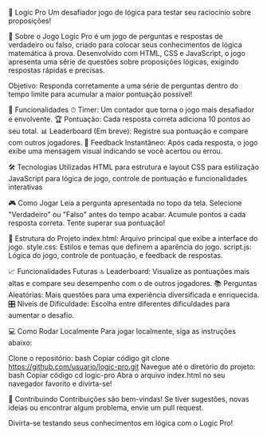 🧠 Logic Pro
Um desafiador jogo de lógica para testar seu raciocínio sobre proposições!

🎯 Sobre o Jogo
Logic Pro é um jogo de perguntas e respostas de verdadeiro ou falso, criado para colocar seus conhecimentos de lógica matemática à prova. Desenvolvido com HTML, CSS e JavaScript, o jogo apresenta uma série de questões sobre proposições lógicas, exigindo respostas rápidas e precisas.

Objetivo: Responda corretamente a uma série de perguntas dentro do tempo limite para acumular a maior pontuação possível!

🚀 Funcionalidades
⏱ Timer: Um contador que torna o jogo mais desafiador e envolvente.
🏆 Pontuação: Cada resposta correta adiciona 10 pontos ao seu total.
📊 Leaderboard (Em breve): Registre sua pontuação e compare com outros jogadores.
🔄 Feedback Instantâneo: Após cada resposta, o jogo exibe uma mensagem visual indicando se você acertou ou errou.

🛠 Tecnologias Utilizadas
HTML para estrutura e layout
CSS para estilização
JavaScript para lógica de jogo, controle de pontuação e funcionalidades interativas

🎮 Como Jogar
Leia a pergunta apresentada no topo da tela.
Selecione "Verdadeiro" ou "Falso" antes do tempo acabar.
Acumule pontos a cada resposta correta.
Tente superar sua pontuação!

📁 Estrutura do Projeto
index.html: Arquivo principal que exibe a interface do jogo.
style.css: Estilos e temas que definem a aparência do jogo.
script.js: Lógica do jogo, controle de pontuação, e feedback de respostas.

📈 Funcionalidades Futuras
🔝 Leaderboard: Visualize as pontuações mais altas e compare seu desempenho com o de outros jogadores.
📚 Perguntas Aleatórias: Mais questões para uma experiência diversificada e enriquecida.
🎛 Níveis de Dificuldade: Escolha entre diferentes dificuldades para aumentar o desafio.

💻 Como Rodar Localmente
Para jogar localmente, siga as instruções abaixo:

Clone o repositório:
bash
Copiar código
git clone https://github.com/usuario/logic-pro.git
Navegue até o diretório do projeto:
bash
Copiar código
cd logic-pro
Abra o arquivo index.html no seu navegador favorito e divirta-se!

🏅 Contribuindo
Contribuições são bem-vindas! Se tiver sugestões, novas ideias ou encontrar algum problema, envie um pull request.

Divirta-se testando seus conhecimentos em lógica com o Logic Pro!
